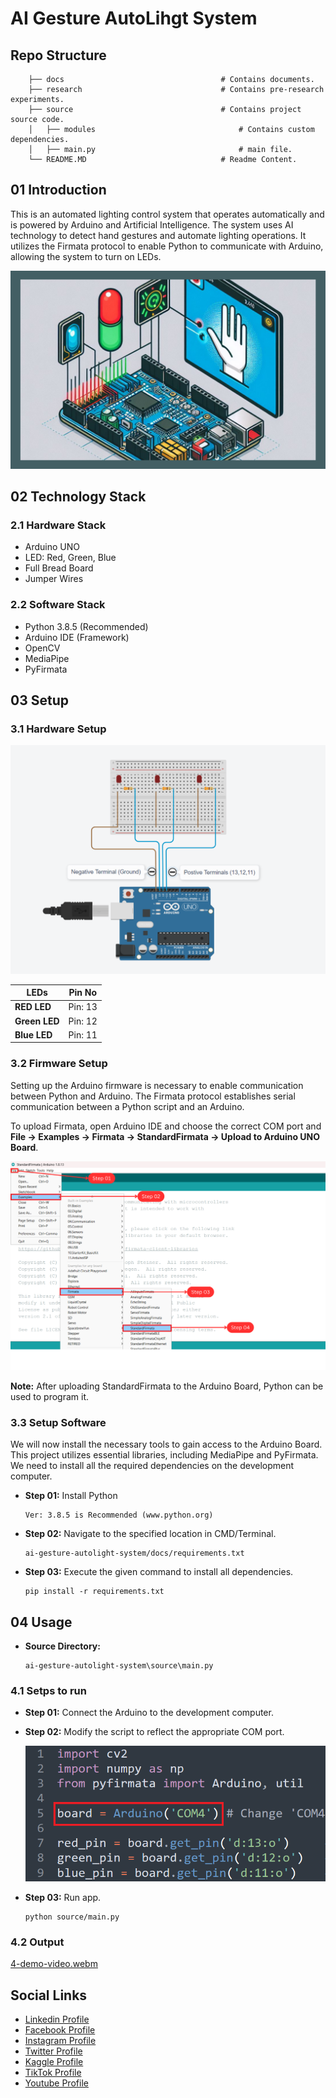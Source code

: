 # AI Gesture AutoLihgt System

## Repo Structure

```
    ├── docs                                   # Contains documents.
    ├── research                               # Contains pre-research experiments.
    ├── source                                 # Contains project source code.
    │   ├── modules                                # Contains custom dependencies.  
    │   ├── main.py                                # main file.
    └── README.MD                              # Readme Content.
```

## 01 Introduction

This is an automated lighting control system that operates automatically and is powered by Arduino and Artificial Intelligence. The system uses AI technology to detect hand gestures and automate lighting operations. It utilizes the Firmata protocol to enable Python to communicate with Arduino, allowing the system to turn on LEDs.

![Circuit Diagram](docs/media/0-banner-image.png)

## 02 Technology Stack

### 2.1 Hardware Stack

- Arduino UNO
- LED: Red, Green, Blue
- Full Bread Board
- Jumper Wires

### 2.2 Software Stack

- Python 3.8.5 (Recommended)
- Arduino IDE (Framework)
- OpenCV
- MediaPipe
- PyFirmata

## 03 Setup

### 3.1 Hardware Setup

![Circuit Diagram](docs/media/1-circuit-diagram.png)

| LEDs          | Pin No  |
| ------------- | ------- |
| **RED LED**   | Pin: 13 |
| **Green LED** | Pin: 12 |
| **Blue LED**  | Pin: 11 |

### 3.2 Firmware Setup

Setting up the Arduino firmware is necessary to enable communication between Python and Arduino. The Firmata protocol establishes serial communication between a Python script and an Arduino.

To upload Firmata, open Arduino IDE and choose the correct COM port and **File -> Examples -> Firmata -> StandardFirmata -> Upload to Arduino UNO Board**.

![Firmware Setup](docs/media/2-firmware-setup.png)

**Note:** After uploading StandardFirmata to the Arduino Board, Python can be used to program it.

### 3.3 Setup Software

We will now install the necessary tools to gain access to the Arduino Board. This project utilizes essential libraries, including MediaPipe and PyFirmata. We need to install all the required dependencies on the development computer.

- **Step 01:** Install Python

  ```
  Ver: 3.8.5 is Recommended (www.python.org)
  ```

- **Step 02:** Navigate to the specified location in CMD/Terminal.

  ```
  ai-gesture-autolight-system/docs/requirements.txt
  ```

- **Step 03:** Execute the given command to install all dependencies.

  ```
  pip install -r requirements.txt
  ```

## 04 Usage

- **Source Directory:**

  ```
  ai-gesture-autolight-system\source\main.py
  ```

### 4.1 Setps to run

- **Step 01:** Connect the Arduino to the development computer.

- **Step 02:** Modify the script to reflect the appropriate COM port.

  ![Change COM Port](docs/media/3-change-com-port.png)

- **Step 03:** Run app.

  ```
  python source/main.py
  ```

### 4.2 Output

[4-demo-video.webm](https://github.com/gunarakulangunaretnam/ai-gesture-autolight-system/assets/45822509/f6cc8c83-8e73-4ddd-b1c7-ea6e21f696ff)

## Social Links

- [Linkedin Profile](https://www.linkedin.com/in/gunarakulangunaretnam)
- [Facebook Profile](https://www.facebook.com/gunarakulangunaratnam)
- [Instagram Profile](https://www.instagram.com/gunarakulangunaretnam)
- [Twitter Profile ](https://twitter.com/gunarakulangr)
- [Kaggle Profile](https://www.kaggle.com/gunarakulangr)
- [TikTok Profile](https://www.tiktok.com/@gunarakulangunaretnam)
- [Youtube Profile](https://www.youtube.com/channel/UCMWkED5sabgVZSCKjZuRJXA)

